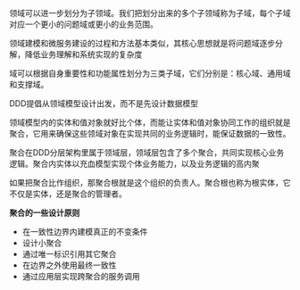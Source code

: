 领域可以进一步划分为子领域。我们把划分出来的多个子领域称为子域，每个子域对应一个更小的问题域或更小的业务范围。

领域建模和微服务建设的过程和方法基本类似，其核心思想就是将问题域逐步分解，降低业务理解和系统实现的复杂度

域可以根据自身重要性和功能属性划分为三类子域，它们分别是：核心域、通用域和支撑域。

DDD提倡从领域模型设计出发，而不是先设计数据模型

领域模型内的实体和值对象就好比个体，而能让实体和值对象协同工作的组织就是聚合，它用来确保这些领域对象在实现共同的业务逻辑时，能保证数据的一致性。

聚合在DDD分层架构里属于领域层，领域层包含了多个聚合，共同实现核心业务逻辑。聚合内实体以充血模型实现个体业务能力，以及业务逻辑的高内聚

如果把聚合比作组织，那聚合根就是这个组织的负责人。聚合根也称为根实体，它不仅是实体，还是聚合的管理者。

**聚合的一些设计原则**

- 在一致性边界内建模真正的不变条件
- 设计小聚合
- 通过唯一标识引用其它聚合
- 在边界之外使用最终一致性
- 通过应用层实现跨聚合的服务调用